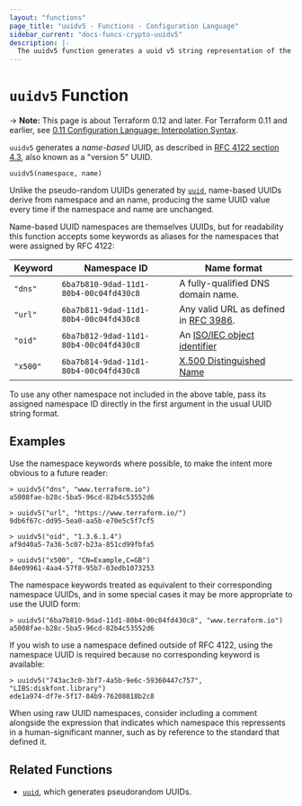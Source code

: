 ```yaml
---
layout: "functions"
page_title: "uuidv5 - Functions - Configuration Language"
sidebar_current: "docs-funcs-crypto-uuidv5"
description: |-
  The uuidv5 function generates a uuid v5 string representation of the value in the specified namespace.
---
```


# `uuidv5` Function

-> **Note:** This page is about Terraform 0.12 and later. For Terraform 0.11 and
earlier, see
[0.11 Configuration Language: Interpolation Syntax](../../configuration-0-11/interpolation.html).

`uuidv5` generates a _name-based_ UUID, as described in
[RFC 4122 section 4.3](https://tools.ietf.org/html/rfc4122#section-4.3),
also known as a "version 5" UUID.

```
uuidv5(namespace, name)
```

Unlike the pseudo-random UUIDs generated by
[`uuid`](./uuid.html), name-based UUIDs derive from namespace and an name,
producing the same UUID value every time if the namespace and name are
unchanged.

Name-based UUID namespaces are themselves UUIDs, but for readability this
function accepts some keywords as aliases for the namespaces that were
assigned by RFC 4122:

| Keyword | Namespace ID | Name format |
| ------- | ------------ | ----------- |
| `"dns"` | `6ba7b810-9dad-11d1-80b4-00c04fd430c8` | A fully-qualified DNS domain name. |
| `"url"` | `6ba7b811-9dad-11d1-80b4-00c04fd430c8` | Any valid URL as defined in [RFC 3986](https://tools.ietf.org/html/rfc3986). |
| `"oid"` | `6ba7b812-9dad-11d1-80b4-00c04fd430c8` | An [ISO/IEC object identifier](https://oidref.com/) |
| `"x500"` | `6ba7b814-9dad-11d1-80b4-00c04fd430c8` | [X.500 Distinguished Name](https://tools.ietf.org/html/rfc1779) |

To use any other namespace not included in the above table, pass its assigned
namespace ID directly in the first argument in the usual UUID string format.

## Examples

Use the namespace keywords where possible, to make the intent more obvious to
a future reader:

```
> uuidv5("dns", "www.terraform.io")
a5008fae-b28c-5ba5-96cd-82b4c53552d6

> uuidv5("url", "https://www.terraform.io/")
9db6f67c-dd95-5ea0-aa5b-e70e5c5f7cf5

> uuidv5("oid", "1.3.6.1.4")
af9d40a5-7a36-5c07-b23a-851cd99fbfa5

> uuidv5("x500", "CN=Example,C=GB")
84e09961-4aa4-57f8-95b7-03edb1073253
```

The namespace keywords treated as equivalent to their corresponding namespace
UUIDs, and in some special cases it may be more appropriate to use the
UUID form:

```
> uuidv5("6ba7b810-9dad-11d1-80b4-00c04fd430c8", "www.terraform.io")
a5008fae-b28c-5ba5-96cd-82b4c53552d6
```

If you wish to use a namespace defined outside of RFC 4122, using the namespace
UUID is required because no corresponding keyword is available:

```
> uuidv5("743ac3c0-3bf7-4a5b-9e6c-59360447c757", "LIBS:diskfont.library")
ede1a974-df7e-5f17-84b9-76208818b2c8
```

When using raw UUID namespaces, consider including a comment alongside the
expression that indicates which namespace this repressents in a
human-significant manner, such as by reference to the standard that
defined it.

## Related Functions

* [`uuid`](./uuid.html), which generates pseudorandom UUIDs.

